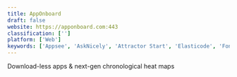 ```yaml
---
title: AppOnboard
draft: false 
website: https://apponboard.com:443
classification: ['']
platform: ['Web']
keywords: ['Appsee', 'AskNicely', 'Attractor Start', 'Elasticode', 'Font Pair', 'Hype for Type', 'I Shot The Serif', 'LiveSession', 'Lyft Rentals', 'Optician Sans', 'Payy', 'ProfitWell Engagement', 'Rentork', 'Shipit Automation Tool', 'Smartlook', 'Statsbot', 'Wrapify']
---
```

Download-less apps & next-gen chronological heat maps